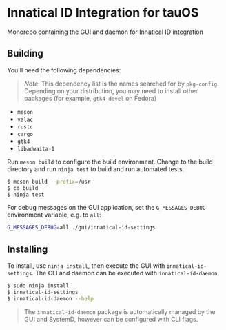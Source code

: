 # Innatical ID Integration for tauOS

Monorepo containing the GUI and daemon for Innatical ID integration

## Building

You'll need the following dependencies:

> *Note*: This dependency list is the names searched for by `pkg-config`. Depending on your distribution, you may need to install other packages (for example, `gtk4-devel` on Fedora)

- `meson`
- `valac`
- `rustc`
- `cargo`
- `gtk4`
- `libadwaita-1`

Run `meson build` to configure the build environment. Change to the build directory and run `ninja test` to build and run automated tests.

```bash
$ meson build --prefix=/usr
$ cd build
$ ninja test
```

For debug messages on the GUI application, set the `G_MESSAGES_DEBUG` environment variable, e.g. to `all`:

```bash
G_MESSAGES_DEBUG=all ./gui/innatical-id-settings
```

## Installing

To install, use `ninja install`, then execute the GUI with `innatical-id-settings`. The CLI and daemon can be executed with `innatical-id-daemon`.

```bash
$ sudo ninja install
$ innatical-id-settings
$ innatical-id-daemon --help
```

> The `innatical-id-daemon` package is automatically managed by the GUI and SystemD, however can be configured with CLI flags.
